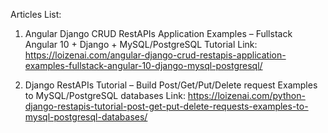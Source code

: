 Articles List:
1. Angular Django CRUD RestAPIs Application Examples – Fullstack Angular 10 + Django + MySQL/PostgreSQL Tutorial
Link: https://loizenai.com/angular-django-crud-restapis-application-examples-fullstack-angular-10-django-mysql-postgresql/

2. Django RestAPIs Tutorial – Build Post/Get/Put/Delete request Examples to MySQL/PostgreSQL databases
Link: https://loizenai.com/python-django-restapis-tutorial-post-get-put-delete-requests-examples-to-mysql-postgresql-databases/
